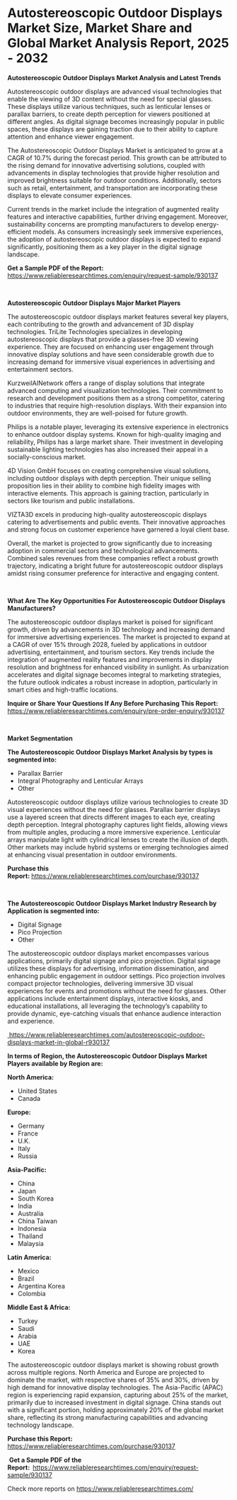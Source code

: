 <p><h1>Autostereoscopic Outdoor Displays Market Size, Market Share and Global Market Analysis Report, 2025 - 2032</h1></p><p><strong>Autostereoscopic Outdoor Displays Market Analysis and Latest Trends</strong></p>
<p><p>Autostereoscopic outdoor displays are advanced visual technologies that enable the viewing of 3D content without the need for special glasses. These displays utilize various techniques, such as lenticular lenses or parallax barriers, to create depth perception for viewers positioned at different angles. As digital signage becomes increasingly popular in public spaces, these displays are gaining traction due to their ability to capture attention and enhance viewer engagement.</p><p>The Autostereoscopic Outdoor Displays Market is anticipated to grow at a CAGR of 10.7% during the forecast period. This growth can be attributed to the rising demand for innovative advertising solutions, coupled with advancements in display technologies that provide higher resolution and improved brightness suitable for outdoor conditions. Additionally, sectors such as retail, entertainment, and transportation are incorporating these displays to elevate consumer experiences.</p><p>Current trends in the market include the integration of augmented reality features and interactive capabilities, further driving engagement. Moreover, sustainability concerns are prompting manufacturers to develop energy-efficient models. As consumers increasingly seek immersive experiences, the adoption of autostereoscopic outdoor displays is expected to expand significantly, positioning them as a key player in the digital signage landscape.</p></p>
<p><strong>Get a Sample PDF of the Report:&nbsp;</strong> <a href="https://www.reliableresearchtimes.com/enquiry/request-sample/930137?utm_campaign=3293&utm_medium=2&utm_source=Github&utm_content=ia&utm_term=21032025&utm_id=autostereoscopic-outdoor-displays">https://www.reliableresearchtimes.com/enquiry/request-sample/930137</a></p>
<p>&nbsp;</p>
<p><strong>Autostereoscopic Outdoor Displays Major Market Players</strong></p>
<p><p>The autostereoscopic outdoor displays market features several key players, each contributing to the growth and advancement of 3D display technologies. TriLite Technologies specializes in developing autostereoscopic displays that provide a glasses-free 3D viewing experience. They are focused on enhancing user engagement through innovative display solutions and have seen considerable growth due to increasing demand for immersive visual experiences in advertising and entertainment sectors.</p><p>KurzweilAINetwork offers a range of display solutions that integrate advanced computing and visualization technologies. Their commitment to research and development positions them as a strong competitor, catering to industries that require high-resolution displays. With their expansion into outdoor environments, they are well-poised for future growth.</p><p>Philips is a notable player, leveraging its extensive experience in electronics to enhance outdoor display systems. Known for high-quality imaging and reliability, Philips has a large market share. Their investment in developing sustainable lighting technologies has also increased their appeal in a socially-conscious market.</p><p>4D Vision GmbH focuses on creating comprehensive visual solutions, including outdoor displays with depth perception. Their unique selling proposition lies in their ability to combine high fidelity images with interactive elements. This approach is gaining traction, particularly in sectors like tourism and public installations.</p><p>VIZTA3D excels in producing high-quality autostereoscopic displays catering to advertisements and public events. Their innovative approaches and strong focus on customer experience have garnered a loyal client base.</p><p>Overall, the market is projected to grow significantly due to increasing adoption in commercial sectors and technological advancements. Combined sales revenues from these companies reflect a robust growth trajectory, indicating a bright future for autostereoscopic outdoor displays amidst rising consumer preference for interactive and engaging content.</p></p>
<p>&nbsp;</p>
<p><strong>What Are The Key Opportunities For Autostereoscopic Outdoor Displays Manufacturers?</strong></p>
<p><p>The autostereoscopic outdoor displays market is poised for significant growth, driven by advancements in 3D technology and increasing demand for immersive advertising experiences. The market is projected to expand at a CAGR of over 15% through 2028, fueled by applications in outdoor advertising, entertainment, and tourism sectors. Key trends include the integration of augmented reality features and improvements in display resolution and brightness for enhanced visibility in sunlight. As urbanization accelerates and digital signage becomes integral to marketing strategies, the future outlook indicates a robust increase in adoption, particularly in smart cities and high-traffic locations.</p></p>
<p><strong>Inquire or Share Your Questions If Any Before Purchasing This Report:</strong> <a href="https://www.reliableresearchtimes.com/enquiry/pre-order-enquiry/930137?utm_campaign=3293&utm_medium=2&utm_source=Github&utm_content=ia&utm_term=21032025&utm_id=autostereoscopic-outdoor-displays">https://www.reliableresearchtimes.com/enquiry/pre-order-enquiry/930137</a></p>
<p>&nbsp;</p>
<p><strong>Market Segmentation</strong></p>
<p><strong>The Autostereoscopic Outdoor Displays Market Analysis by types is segmented into:</strong></p>
<p><ul><li>Parallax Barrier</li><li>Integral Photography and Lenticular Arrays</li><li>Other</li></ul></p>
<p><p>Autostereoscopic outdoor displays utilize various technologies to create 3D visual experiences without the need for glasses. Parallax barrier displays use a layered screen that directs different images to each eye, creating depth perception. Integral photography captures light fields, allowing views from multiple angles, producing a more immersive experience. Lenticular arrays manipulate light with cylindrical lenses to create the illusion of depth. Other markets may include hybrid systems or emerging technologies aimed at enhancing visual presentation in outdoor environments.</p></p>
<p><strong>Purchase this Report:&nbsp;</strong><a href="https://www.reliableresearchtimes.com/purchase/930137?utm_campaign=3293&utm_medium=2&utm_source=Github&utm_content=ia&utm_term=21032025&utm_id=autostereoscopic-outdoor-displays">https://www.reliableresearchtimes.com/purchase/930137</a></p>
<p>&nbsp;</p>
<p><strong>The Autostereoscopic Outdoor Displays Market Industry Research by Application is segmented into:</strong></p>
<p><ul><li>Digital Signage</li><li>Pico Projection</li><li>Other</li></ul></p>
<p><p>The autostereoscopic outdoor displays market encompasses various applications, primarily digital signage and pico projection. Digital signage utilizes these displays for advertising, information dissemination, and enhancing public engagement in outdoor settings. Pico projection involves compact projector technologies, delivering immersive 3D visual experiences for events and promotions without the need for glasses. Other applications include entertainment displays, interactive kiosks, and educational installations, all leveraging the technology’s capability to provide dynamic, eye-catching visuals that enhance audience interaction and experience.</p></p>
<p><a href="https://www.reliableresearchtimes.com/autostereoscopic-outdoor-displays-market-in-global-r930137?utm_campaign=3293&utm_medium=2&utm_source=Github&utm_content=ia&utm_term=21032025&utm_id=autostereoscopic-outdoor-displays">&nbsp;https://www.reliableresearchtimes.com/autostereoscopic-outdoor-displays-market-in-global-r930137</a></p>
<p><strong>In terms of Region, the Autostereoscopic Outdoor Displays Market Players available by Region are:</strong></p>
<p>
    <p> <strong> North America: </strong>
        <ul>
            <li>United States</li>
            <li>Canada</li>
        </ul>
        </p> 
    <p> <strong> Europe: </strong>
        <ul>
            <li>Germany</li>
            <li>France</li>
            <li>U.K.</li>
            <li>Italy</li>
            <li>Russia</li>
        </ul>
        </p> 
    <p> <strong> Asia-Pacific: </strong>
        <ul>
            <li>China</li>
            <li>Japan</li>
            <li>South Korea</li>
            <li>India</li>
            <li>Australia</li>
            <li>China Taiwan</li>
            <li>Indonesia</li>
            <li>Thailand</li>
            <li>Malaysia</li>
        </ul>
        </p> 
    <p> <strong> Latin America: </strong>
        <ul>
            <li>Mexico</li>
            <li>Brazil</li>
            <li>Argentina Korea</li>
            <li>Colombia</li>
        </ul>
        </p> 
    <p> <strong> Middle East & Africa: </strong>
        <ul>
            <li>Turkey</li>
            <li>Saudi</li>
            <li>Arabia</li>
            <li>UAE</li>
            <li>Korea</li>
        </ul>
    </p>
    </p>
<p><p>The autostereoscopic outdoor displays market is showing robust growth across multiple regions. North America and Europe are projected to dominate the market, with respective shares of 35% and 30%, driven by high demand for innovative display technologies. The Asia-Pacific (APAC) region is experiencing rapid expansion, capturing about 25% of the market, primarily due to increased investment in digital signage. China stands out with a significant portion, holding approximately 20% of the global market share, reflecting its strong manufacturing capabilities and advancing technology landscape.</p></p>
<p><strong>Purchase this Report: </strong><a href="https://www.reliableresearchtimes.com/purchase/930137?utm_campaign=3293&utm_medium=2&utm_source=Github&utm_content=ia&utm_term=21032025&utm_id=autostereoscopic-outdoor-displays">https://www.reliableresearchtimes.com/purchase/930137</a></p>
<p>&nbsp;<strong>Get a Sample PDF of the Report:&nbsp;&nbsp;</strong><a href="https://www.reliableresearchtimes.com/enquiry/request-sample/930137?utm_campaign=3293&utm_medium=2&utm_source=Github&utm_content=ia&utm_term=21032025&utm_id=autostereoscopic-outdoor-displays">https://www.reliableresearchtimes.com/enquiry/request-sample/930137</a></p>
<p><strong></strong></p>
<p>Check more reports on <a href="https://www.reliableresearchtimes.com/?utm_campaign=3293&utm_medium=2&utm_source=Github&utm_content=ia&utm_term=21032025&utm_id=autostereoscopic-outdoor-displays">https://www.reliableresearchtimes.com/</a></p>